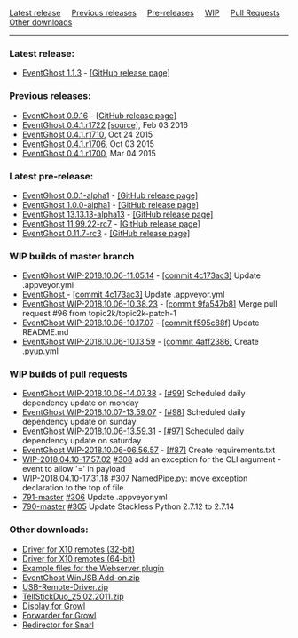 [Latest release](#latest-release) &nbsp;&nbsp;&nbsp;
[Previous releases](#previous-releases) &nbsp;&nbsp;&nbsp;
[Pre-releases](#latest-pre-release) &nbsp;&nbsp;&nbsp;
[WIP](#wip-builds-of-master-branch) &nbsp;&nbsp;&nbsp;
[Pull Requests](#wip-builds-of-pull-requests) &nbsp;&nbsp;&nbsp;
[Other downloads](#other-downloads)

---

### Latest release:

[//]: # (BEGIN release)
* [EventGhost 1.1.3](https://github.com/topic2k/EventGhost/releases/download/v1.1.3/EventGhost_1.1.3_Setup.exe) - [[GitHub release page]](https://github.com/topic2k/EventGhost/releases/tag/v1.1.3)

[//]: # (END release)


### Previous releases:

[//]: # (BEGIN previous)
* [EventGhost 0.9.16](https://ci.appveyor.com/api/buildjobs/uc35khgxcuoic24b/artifacts/_build/output/EventGhost_0.9.16_Setup.exe) - [[GitHub release page]](https://github.com/topic2k/EventGhost/releases/tag/v0.9.16)
*   [EventGhost 0.4.1.r1722](EventGhost_0.4.1.r1722_Setup.exe) [[source]](EventGhost_0.4.1.r1722_Source.zip), Feb 03 2016
*   [EventGhost 0.4.1.r1710](http://eventghost.net/downloads/EventGhost_0.4.1.r1710_Setup.exe), Oct 24 2015
*   [EventGhost 0.4.1.r1706](http://eventghost.net/downloads/EventGhost_0.4.1.r1706_Setup.exe), Oct 03 2015
*   [EventGhost 0.4.1.r1700](http://eventghost.net/downloads/EventGhost_0.4.1.r1700_Setup.exe), Mar 04 2015

[//]: # (END previous)


### Latest pre-release:

[//]: # (BEGIN prerelease)
* [EventGhost 0.0.1-alpha1](https://github.com/topic2k/EventGhost/releases/download/v0.0.1-alpha1/EventGhost_0.0.1-alpha1_Setup.exe) - [[GitHub release page]](https://github.com/topic2k/EventGhost/releases/tag/v0.0.1-alpha1)
* [EventGhost 1.0.0-alpha1](https://github.com/topic2k/EventGhost/releases/download/v1.0.0-alpha1/EventGhost_1.0.0-alpha1_Setup.exe) - [[GitHub release page]](https://github.com/topic2k/EventGhost/releases/tag/v1.0.0-alpha1)
* [EventGhost 13.13.13-alpha13](https://github.com/topic2k/EventGhost/releases/download/v13.13.13-alpha13/EventGhost_13.13.13-alpha13_Setup.exe) - [[GitHub release page]](https://github.com/topic2k/EventGhost/releases/tag/v13.13.13-alpha13)
* [EventGhost 11.99.22-rc7](https://github.com/topic2k/EventGhost/releases/download/11.99.22-rc7/EventGhost_11.99.22-rc7_Setup.exe) - [[GitHub release page]](https://github.com/topic2k/EventGhost/releases/tag/11.99.22-rc7)
* [EventGhost 0.11.7-rc3](https://github.com//releases/download/0.11.7-rc3/EventGhost_0.11.7-rc3_Setup.exe) - [[GitHub release page]](https://github.com//releases/tag/0.11.7-rc3)

[//]: # (END prerelease)


### WIP builds of master branch

[//]: # (BEGIN wip_master)
* [EventGhost WIP-2018.10.06-11.05.14](https://ci.appveyor.com/api/buildjobs/y0j1qorww8y6wo4c/artifacts/_build/output/EventGhost_WIP-2018.10.06-11.05.14_Setup.exe) - [[commit 4c173ac3]](https://github.com/topic2k/EventGhost/commit/4c173ac3317ea67895fa505a938a62a1b63a1c99) Update .appveyor.yml
* [EventGhost ](https://ci.appveyor.com/api/buildjobs/0cib7vdrtic5di7y/artifacts/_build/output/) - [[commit 4c173ac3]](https://github.com/topic2k/EventGhost/commit/4c173ac3317ea67895fa505a938a62a1b63a1c99) Update .appveyor.yml
* [EventGhost WIP-2018.10.06-10.38.23](https://ci.appveyor.com/api/buildjobs/06ib2rvbfvhj8mmw/artifacts/_build/output/EventGhost_WIP-2018.10.06-10.38.23_Setup.exe) - [[commit 9fa547b8]](https://github.com/topic2k/EventGhost/commit/9fa547b866c7592778002dd6a0ff0553a913d362) Merge pull request #96 from topic2k/topic2k-patch-1
* [EventGhost WIP-2018.10.06-10.17.07](https://ci.appveyor.com/api/buildjobs/049lw9s8ysm34a99/artifacts/_build/output/EventGhost_WIP-2018.10.06-10.17.07_Setup.exe) - [[commit f595c88f]](https://github.com/topic2k/EventGhost/commit/f595c88fb777918e6a00ca197381b208ee210c93) Update README.md
* [EventGhost WIP-2018.10.06-10.13.59](https://ci.appveyor.com/api/buildjobs/hq5385nc1oa9gyv8/artifacts/_build/output/EventGhost_WIP-2018.10.06-10.13.59_Setup.exe) - [[commit 4aff2386]](https://github.com/topic2k/EventGhost/commit/4aff238679344a755fe7fe394b3fcfe44a591943) Create .pyup.yml

[//]: # (END wip_master)


### WIP builds of pull requests

[//]: # (BEGIN wip_pr)
* [EventGhost WIP-2018.10.08-14.07.38](https://ci.appveyor.com/api/buildjobs/vo72jjjyuj0780ys/artifacts/_build/output/EventGhost_WIP-2018.10.08-14.07.38_Setup.exe) - [[#99]](https://github.com/topic2k/EventGhost/pull/99) Scheduled daily dependency update on monday
* [EventGhost WIP-2018.10.07-13.59.07](https://ci.appveyor.com/api/buildjobs/85twigbm03b46cmp/artifacts/_build/output/EventGhost_WIP-2018.10.07-13.59.07_Setup.exe) - [[#98]](https://github.com/topic2k/EventGhost/pull/98) Scheduled daily dependency update on sunday
* [EventGhost WIP-2018.10.06-13.59.31](https://ci.appveyor.com/api/buildjobs/oiqye3w7qq1mo1br/artifacts/_build/output/EventGhost_WIP-2018.10.06-13.59.31_Setup.exe) - [[#97]](https://github.com/topic2k/EventGhost/pull/97) Scheduled daily dependency update on saturday
* [EventGhost WIP-2018.10.06-06.56.57](https://ci.appveyor.com/api/buildjobs/d94obl7n14jvyd2n/artifacts/_build/output/EventGhost_WIP-2018.10.06-06.56.57_Setup.exe) - [[#87]](https://github.com/topic2k/EventGhost/pull/87) Create requirements.txt
* [WIP-2018.04.10-17.57.02](https://ci.appveyor.com/api/buildjobs/7aovd89mhbwo80um/artifacts/_build/output/EventGhost_WIP-2018.04.10-17.57.02_Setup.exe) [#308](https://github.com/topic2k/EventGhost/pull/308) add an exception for the CLI argument -event to allow '=' in payload
* [WIP-2018.04.10-17.31.18](https://ci.appveyor.com/api/buildjobs/exo7n7fbtib6fxo5/artifacts/_build/output/EventGhost_WIP-2018.04.10-17.31.18_Setup.exe) [#307](https://github.com/topic2k/EventGhost/pull/307) NamedPipe.py: move exception declaration to the top of file
* [791-master](https://ci.appveyor.com/api/buildjobs/qavo6fq423et77a5/artifacts/_build/output/EventGhost_WIP-2018.03.08-17.08.31_Setup.exe) [#306](https://github.com/topic2k/EventGhost/pull/306) Update .appveyor.yml
* [790-master](https://ci.appveyor.com/api/buildjobs/521po9302drtsef2/artifacts/_build/output/EventGhost_WIP-2018.03.06-12.42.04_Setup.exe) [#305](https://github.com/topic2k/EventGhost/pull/305) Update Stackless Python 2.7.12 to 2.7.14

[//]: # (END wip_pr)


### Other downloads:

*   [Driver for X10 remotes (32-bit)](http://eventghost.net/downloads/x10drivers_x86.exe)
*   [Driver for X10 remotes (64-bit)](http://eventghost.net/downloads/x10drivers_x64.exe)
*   [Example files for the Webserver plugin](http://eventghost.net/downloads/Webserver_Demo.zip)
*   [EventGhost WinUSB Add-on.zip](http://eventghost.net/downloads/EventGhost_WinUSB_Add-on.zip)
*   [USB-Remote-Driver.zip](http://eventghost.net/downloads/USB-Remote-Driver.zip)
*   [TellStickDuo_25.02.2011.zip](http://eventghost.net/downloads/TellStickDuo_25.02.2011.zip)
*   [Display for Growl](http://eventghost.net/downloads/EventGhost_Display_v1.1.zip)
*   [Forwarder for Growl](http://eventghost.net/downloads/EventGhost_Forwarder.zip)
*   [Redirector for Snarl](http://eventghost.net/downloads/EG_SnarlRedirector_Setup.exe)
